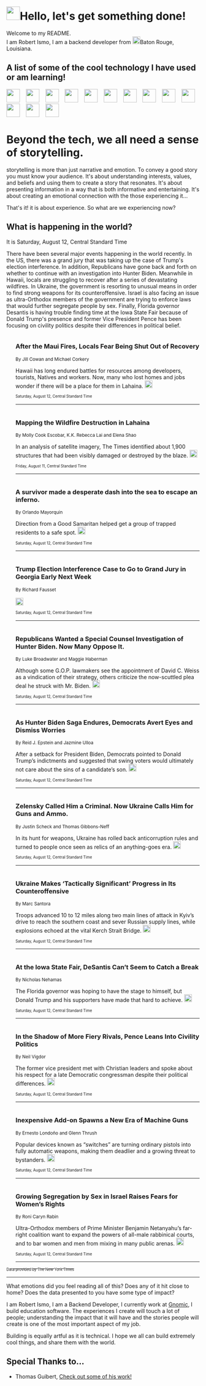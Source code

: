 <h1><img src="https://emojis.slackmojis.com/emojis/images/1643514375/3493/hot-coffee.gif?1643514375" width="35"/>Hello, let's get something done!</h1>

<p>Welcome to my README.<br/>
I am Robert Ismo, I am a backend developer from <img src="https://emojis.slackmojis.com/emojis/images/1638395689/50435/moulin_rouge.png?1638395689" width="20"/>Baton Rouge, Louisiana.</p>
<h2>A list of some of the cool technology I have used or am learning!</h2>
<p>
<img src="https://emojis.slackmojis.com/emojis/images/1643516091/21142/meow_bongotap.gif?1643516091" width="35" alt="">
<img src="https://img.shields.io/badge/Favorite%20Frontend%20Framework-SvelteKit-f83903" alt="">
<img src="https://img.shields.io/badge/Second%20Favorite-Vue-40b581" alt="">
<img src="https://img.shields.io/badge/Most%20Used%20Runtime-Nodejs-78b061" alt="">
<img src="https://emojis.slackmojis.com/emojis/images/1643517416/34482/fire.gif?1643517416" width="35" alt="">
<img src="https://img.shields.io/badge/Javascript%20But%20Better-Typescript-0078ca" alt="">
<img src="https://img.shields.io/badge/Favorite%20Language-Elixir-3e244d" alt="">
<img src="https://img.shields.io/badge/Containerize%20Everything-Docker-6ac9ef" alt="">
<img src="https://emojis.slackmojis.com/emojis/images/1643514596/5999/meow_party.gif?1643514596" width="35" alt="">
<img src="https://img.shields.io/badge/API%20Love%20Language-Graphql-de32a5" alt="">
<img src="https://img.shields.io/badge/Our%20Favorite%20Version%20Controller-Git-e94f33" alt="">
<img src="https://img.shields.io/badge/Favorite%20Database-Redis-d42d1d" alt="">
<img src="https://emojis.slackmojis.com/emojis/images/1643514559/5584/deployparrot.gif?1643514559" width="35" alt="">
<img src="https://img.shields.io/badge/Container%20Interstate-RabbitMQ-f66200" alt="">
<img src="https://img.shields.io/badge/Gotta%20Learn-Kubernetes-316adf" alt="">
<img src="https://img.shields.io/badge/Really%20Mature%20Now-WASM-654fef" alt="">
<img src="https://emojis.slackmojis.com/emojis/images/1666642497/61942/dance_vibe.gif?1666642497" width="35" alt="">
<img src="https://img.shields.io/badge/For%20My%20M1-ARM64-657d96" alt="">
<img src="https://img.shields.io/badge/Loving%20This%20So%20Much-TailwindCSS-17bcb5" alt="">
<img src="https://img.shields.io/badge/Cool%20Build%20Tool-Vite-f9cb24" alt="">
<img src="https://emojis.slackmojis.com/emojis/images/1669231376/62819/working-on-it.gif?1669231376" width="35" alt="">
<img src="https://img.shields.io/badge/Fun%20and%20Easy%20Database-MongoDB-5f8c49" alt="">
<img src="https://img.shields.io/badge/JS%20Life%20Support-NPM-c73737" alt="">
<img src="https://img.shields.io/badge/I%20Liked%20It-DynamoDB-0073b9" alt="">
<img src="https://emojis.slackmojis.com/emojis/images/1643514045/46/question.gif?1643514045" width="35" alt="">
<img src="https://img.shields.io/badge/cool-React-60d6f9" alt="">
<img src="https://img.shields.io/badge/Future%20Big%20Project-Lambda-f37e00" alt="">
<img src="https://img.shields.io/badge/NPM%20But%20Better-PNPM-f1aa07" alt="">
<img src="https://emojis.slackmojis.com/emojis/images/1643514943/9662/fbwow.gif?1643514943" width="35" alt="">
<img src="https://img.shields.io/badge/First%20Language-C-662079" alt="">
<img src="https://img.shields.io/badge/Where%20I%20Deploy%20Frontend-Vercel-000000" alt="">
<img src="https://img.shields.io/badge/Who%20Does%20not%20Want%20an%20App-Swift-f9492a" alt="">
<img src="https://emojis.slackmojis.com/emojis/images/1643514058/151/javascript.png?1643514058" width="35" alt="">
<img src="https://img.shields.io/badge/cool-Python-fbd542" alt="">
<img src="https://img.shields.io/badge/Favorite%20Something-Stripe-656cdc" alt="">
<img src="https://img.shields.io/badge/Of%20Course-HTML5-ed6327" alt="">
<img src="https://emojis.slackmojis.com/emojis/images/1660415405/60731/bomb.gif?1660415405" width="35" alt="">
<img src="https://img.shields.io/badge/hate-CSS-2964ec" alt="">
<img src="https://img.shields.io/badge/Learning-CircleCI-141215" alt="">
<img src="https://img.shields.io/badge/Learning-Rust-fbbb3b" alt="">
<img src="https://emojis.slackmojis.com/emojis/images/1660415397/60712/writing-hand.gif?1660415397" width="35" alt="">
<img src="https://img.shields.io/badge/Dev%20Browser%20of%20Choice-Firefox-cc4e26" alt="">
<img src="https://img.shields.io/badge/Recoverying%20From%20Windows-UNIX-1781e3" alt="">
<img src="https://img.shields.io/badge/LOVE-LogSeq-90c1c2" alt="">
<img src="https://emojis.slackmojis.com/emojis/images/1643514066/223/kirby.gif?1643514066" width="35" alt="">
<img src="https://img.shields.io/badge/Daily%20Driver-MacOS-e6e6e8" alt="">
<img src="https://img.shields.io/badge/Git%20Server-Github-000000" alt="">
<img src="https://img.shields.io/badge/enjoyable-EC2-f17428" alt="">
<img src="https://emojis.slackmojis.com/emojis/images/1643514239/2069/excited.gif?1643514239" width="35" alt="">
</p>
<h1>Beyond the tech, we all need a sense of storytelling.</h1>
<p>storytelling is more than just narrative and emotion. To convey a good story you must know your audience. It's about understanding interests, values, and beliefs and using them to create a story that resonates. It's about presenting information in a way that is both informative and entertaining. It's about creating an emotional connection with the those experiencing it...</p>
<p>That's it! it is about experience. So what are we experiencing now?</p>
<h2>What is happening in the world?</h2>
<p>It is Saturday, August 12, Central Standard Time</p>
<p>
There have been several major events happening in the world recently. In the US, there was a grand jury that was taking up the case of Trump&#39;s election interference. In addition, Republicans have gone back and forth on whether to continue with an investigation into Hunter Biden. Meanwhile in Hawaii, locals are struggling to recover after a series of devastating wildfires. In Ukraine, the government is resorting to unusual means in order to find strong weapons for its counteroffensive. Israel is also facing an issue as ultra-Orthodox members of the government are trying to enforce laws that would further segregate people by sex. Finally, Florida governor Desantis is having trouble finding time at the Iowa State Fair because of Donald Trump&#39;s presence and former Vice President Pence has been focusing on civility politics despite their differences in political belief.</p>
<ol>
<img src="https://img.shields.io/badge/-us-blue" alt="">
<h3>After the Maui Fires, Locals Fear Being Shut Out of Recovery</h3>
<sub>By Jill Cowan and Michael Corkery</sub>
<p>Hawaii has long endured battles for resources among developers, tourists, Natives and workers. Now, many who lost homes and jobs wonder if there will be a place for them in Lahaina.  <a href="https://nyti.ms/3YyCCfN"><img src="https://developer.nytimes.com/files/poweredby_nytimes_30b.png?v=1583354208352" height="20"></a></p>
<sub><sub>Saturday, August 12, Central Standard Time</sub></sub>
<hr/>
<img src="https://img.shields.io/badge/-us-blue" alt="">
<h3>Mapping the Wildfire Destruction in Lahaina</h3>
<sub>By Molly Cook Escobar, K.K. Rebecca Lai and Elena Shao</sub>
<p>In an analysis of satellite imagery, The Times identified about 1,900 structures that had been visibly damaged or destroyed by the blaze.  <a href="https://nyti.ms/47vvEwo"><img src="https://developer.nytimes.com/files/poweredby_nytimes_30b.png?v=1583354208352" height="20"></a></p>
<sub><sub>Friday, August 11, Central Standard Time</sub></sub>
<hr/>
<img src="https://img.shields.io/badge/-us-blue" alt="">
<h3>A survivor made a desperate dash into the sea to escape an inferno.</h3>
<sub>By Orlando Mayorquin</sub>
<p>Direction from a Good Samaritan helped get a group of trapped residents to a safe spot.  <a href="https://nyti.ms/3OTdBJ2"><img src="https://developer.nytimes.com/files/poweredby_nytimes_30b.png?v=1583354208352" height="20"></a></p>
<sub><sub>Saturday, August 12, Central Standard Time</sub></sub>
<hr/>
<img src="https://img.shields.io/badge/-us-blue" alt="">
<h3>Trump Election Interference Case to Go to Grand Jury in Georgia Early Next Week</h3>
<sub>By Richard Fausset</sub>
<p>   <a href="https://nyti.ms/3QHozTz"><img src="https://developer.nytimes.com/files/poweredby_nytimes_30b.png?v=1583354208352" height="20"></a></p>
<sub><sub>Saturday, August 12, Central Standard Time</sub></sub>
<hr/>
<img src="https://img.shields.io/badge/-us-blue" alt="">
<h3>Republicans Wanted a Special Counsel Investigation of Hunter Biden. Now Many Oppose It.</h3>
<sub>By Luke Broadwater and Maggie Haberman</sub>
<p>Although some G.O.P. lawmakers see the appointment of David C. Weiss as a vindication of their strategy, others criticize the now-scuttled plea deal he struck with Mr. Biden.  <a href="https://nyti.ms/47ueQph"><img src="https://developer.nytimes.com/files/poweredby_nytimes_30b.png?v=1583354208352" height="20"></a></p>
<sub><sub>Saturday, August 12, Central Standard Time</sub></sub>
<hr/>
<img src="https://img.shields.io/badge/-us-blue" alt="">
<h3>As Hunter Biden Saga Endures, Democrats Avert Eyes and Dismiss Worries</h3>
<sub>By Reid J. Epstein and Jazmine Ulloa</sub>
<p>After a setback for President Biden, Democrats pointed to Donald Trump’s indictments and suggested that swing voters would ultimately not care about the sins of a candidate’s son.  <a href="https://nyti.ms/45qb66x"><img src="https://developer.nytimes.com/files/poweredby_nytimes_30b.png?v=1583354208352" height="20"></a></p>
<sub><sub>Saturday, August 12, Central Standard Time</sub></sub>
<hr/>
<img src="https://img.shields.io/badge/-world-blue" alt="">
<h3>Zelensky Called Him a Criminal. Now Ukraine Calls Him for Guns and Ammo.</h3>
<sub>By Justin Scheck and Thomas Gibbons-Neff</sub>
<p>In its hunt for weapons, Ukraine has rolled back anticorruption rules and turned to people once seen as relics of an anything-goes era.  <a href="https://nyti.ms/3YxYJ6f"><img src="https://developer.nytimes.com/files/poweredby_nytimes_30b.png?v=1583354208352" height="20"></a></p>
<sub><sub>Saturday, August 12, Central Standard Time</sub></sub>
<hr/>
<img src="https://img.shields.io/badge/-world-blue" alt="">
<h3>Ukraine Makes ‘Tactically Significant’ Progress in Its Counteroffensive</h3>
<sub>By Marc Santora</sub>
<p>Troops advanced 10 to 12 miles along two main lines of attack in Kyiv’s drive to reach the southern coast and sever Russian supply lines, while explosions echoed at the vital Kerch Strait Bridge.  <a href="https://nyti.ms/3QBUSmx"><img src="https://developer.nytimes.com/files/poweredby_nytimes_30b.png?v=1583354208352" height="20"></a></p>
<sub><sub>Saturday, August 12, Central Standard Time</sub></sub>
<hr/>
<img src="https://img.shields.io/badge/-us-blue" alt="">
<h3>At the Iowa State Fair, DeSantis Can’t Seem to Catch a Break</h3>
<sub>By Nicholas Nehamas</sub>
<p>The Florida governor was hoping to have the stage to himself, but Donald Trump and his supporters have made that hard to achieve.  <a href="https://nyti.ms/45nkhon"><img src="https://developer.nytimes.com/files/poweredby_nytimes_30b.png?v=1583354208352" height="20"></a></p>
<sub><sub>Saturday, August 12, Central Standard Time</sub></sub>
<hr/>
<img src="https://img.shields.io/badge/-us-blue" alt="">
<h3>In the Shadow of More Fiery Rivals, Pence Leans Into Civility Politics</h3>
<sub>By Neil Vigdor</sub>
<p>The former vice president met with Christian leaders and spoke about his respect for a late Democratic congressman despite their political differences.  <a href="https://nyti.ms/3sby4A3"><img src="https://developer.nytimes.com/files/poweredby_nytimes_30b.png?v=1583354208352" height="20"></a></p>
<sub><sub>Saturday, August 12, Central Standard Time</sub></sub>
<hr/>
<img src="https://img.shields.io/badge/-us-blue" alt="">
<h3>Inexpensive Add-on Spawns a New Era of Machine Guns</h3>
<sub>By Ernesto Londoño and Glenn Thrush</sub>
<p>Popular devices known as “switches” are turning ordinary pistols into fully automatic weapons, making them deadlier and a growing threat to bystanders.  <a href="https://nyti.ms/45qxXPy"><img src="https://developer.nytimes.com/files/poweredby_nytimes_30b.png?v=1583354208352" height="20"></a></p>
<sub><sub>Saturday, August 12, Central Standard Time</sub></sub>
<hr/>
<img src="https://img.shields.io/badge/-world-blue" alt="">
<h3>Growing Segregation by Sex in Israel Raises Fears for Women’s Rights</h3>
<sub>By Roni Caryn Rabin</sub>
<p>Ultra-Orthodox members of Prime Minister Benjamin Netanyahu’s far-right coalition want to expand the powers of all-male rabbinical courts, and to bar women and men from mixing in many public arenas.  <a href="https://nyti.ms/3OUljmu"><img src="https://developer.nytimes.com/files/poweredby_nytimes_30b.png?v=1583354208352" height="20"></a></p>
<sub><sub>Saturday, August 12, Central Standard Time</sub></sub>
<hr/>
</ol>
<a href="https://developer.nytimes.com"><sub><sub>Data provided by The New York Times</sub></sub></a>
<hr/>
<p>What emotions did you feel reading all of this? Does any of it hit close to home? Does the data presented to you have some type of impact?</p>
<p>I am Robert Ismo, I am a Backend Developer, I currently work at <a href="https://gnomic.education/">Gnomic</a>, I build education software. The experiences I create will touch a lot of people; understanding the impact that it will have and the stories people will create is one of the most important aspect of my job.</p>
<p>Building is equally artful as it is technical. I hope we all can build extremely cool things, and share them with the world.</p>
<h2>Special Thanks to...</h2>
<ul>
<li>Thomas Guibert, <a href="https://github.com/thmsgbrt/thmsgbrt">Check out some of his work!</a></li>
</ul>